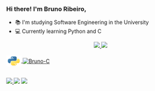 ### Hi there! I'm Bruno Ribeiro,

- 📚 I'm studying Software Engineering in the University
- 💻 Currently learning Python and C

<div align="center">
  <a href="https://github.com/brunoriibeiro">
  <img height="150em" src="https://github-readme-stats.vercel.app/api?username=brunoriibeiro&show_icons=true&theme=dracula&include_all_commits=true&count_private=true"/>
  <img height="150em" src="https://github-readme-stats.vercel.app/api/top-langs/?username=brunoriibeiro&layout=compact&langs_count=7&theme=dracula"/>
</div>
<div style="display: inline_block"><br>
  <img align="center" alt="Bruno-Python" height="30" width="40" src="https://raw.githubusercontent.com/devicons/devicon/master/icons/python/python-original.svg">
  <img align="center" alt="Bruno-C" height="30" width="40" src="https://cdn.jsdelivr.net/gh/devicons/devicon/icons/c/c-original.svg">
</div>
  
 ##
  
<div> 
  <a href="https://twitter.com/brunoriib_" target="_blank"><img src="https://img.shields.io/badge/Twitter-1DA1F2?style=for-the-badge&logo=twitter&logoColor=white">
  <a href="https://instagram.com/brunoriib" target="_blank"><img src="https://img.shields.io/badge/-Instagram-%23E4405F?style=for-the-badge&logo=instagram&logoColor=white" target="_blank"></a>
  <a href = "https://mail.google.com/bbrunoo2008@gmail.com"><img src="https://img.shields.io/badge/-Gmail-%23333?style=for-the-badge&logo=gmail&logoColor=white" target="_blank"></a>
</div>

